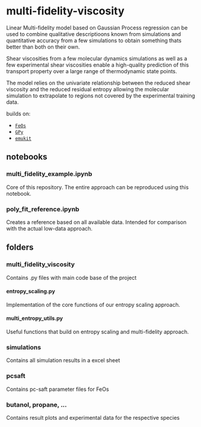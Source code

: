 # multi-fidelity-viscosity

Linear Multi-fidelity model based on Gaussian Process regression 
can be used to combine qualitative descriptioons known from simulations and quantitative accuracy from a few simulations to obtain something thats better than both on their own. 

Shear viscosities from a few molecular dynamics simulations as well as a few experimental shear viscosities enable a high-quality prediction of this transport property over a large range of thermodynamic state points.

The model relies on the univariate relationship between the reduced shear viscosity and the reduced residual entropy allowing the molecular simulation to extrapolate to regions not covered by the experimental training data.



builds on:
- [`FeOs`](https://github.com/feos-org/feos)
- [`GPy`](https://github.com/SheffieldML/GPy)
- [`emukit`](https://github.com/EmuKit/emukit)

## notebooks

### multi_fidelity_example.ipynb

Core of this repository. The entire approach can be reproduced using this notebook.

### poly_fit_reference.ipynb

Creates a reference based on all available data. Intended for comparison with the actual low-data approach.


## folders

### multi_fidelity_viscosity

Contains .py files with main code base of the project

#### entropy_scaling.py

Implementation of the core functions of our entropy scaling approach.

#### multi_entropy_utils.py

Useful functions that build on entropy scaling and multi-fidelity approach.

### simulations

Contains all simulation results in a excel sheet

### pcsaft

Contains pc-saft parameter files for FeOs

### butanol, propane, ...

Contains result plots and experimental data for the respective species
